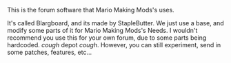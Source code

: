 This is the forum software that Mario Making Mods's uses.

It's called Blargboard, and its made by StapleButter. We just use a base, and modify some parts of it for Mario Making Mods's Needs. I wouldn't recommend you use this for your own forum, due to some parts being hardcoded. *cough* depot *cough*. However, you can still experiment, send in some patches, features, etc...

